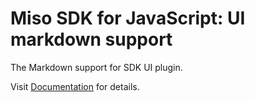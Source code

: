 # Miso SDK for JavaScript: UI markdown support
The Markdown support for SDK UI plugin.

Visit [Documentation](https://misoai.github.io/miso-client-js-sdk/ui/) for details.
